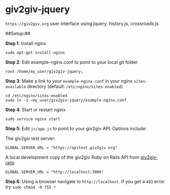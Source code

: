 giv2giv-jquery
==============

`https://giv2giv.org` user interface using jquery, history.js, crossroads.js

##Setup:##

**Step 1**: Install nginx

	sudo apt-get install nginx

**Step 2**: Edit example-nginx.conf to point to your local git folder

	root /home/my_user/giv2giv-jquery;

**Step 3**: Make a link to *your* `example-nginx.conf` in your nginx `sites-available` directory (default: `/etc/nginx/sites-enabled`)

	cd /etc/nginx/sites-enabled
	sudo ln -s ~my_user/giv2giv-jquery/example-nginx.conf

**Step 4**: Start or restart nginx

	sudo service nginx start

**Step 5**: Edit `js/app.js` to point to your giv2giv API. Options include:

The giv2giv test server:

	GLOBAL.SERVER_URL = "https://apitest.giv2giv.org"

A local development copy of the giv2giv Ruby on Rails API from [giv2giv-rails](https://github.com/giv2giv/giv2giv-rails):

	GLOBAL.SERVER_URL = "http://localhost:3000"

**Step 6**: Using a browser navigate to `http://localhost`. If you get a `403` error try `sudo chmod -R 755 *`